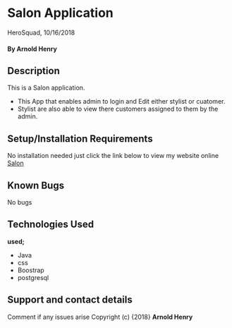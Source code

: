 # Salon  Application
HeroSquad, 10/16/2018
#### By **Arnold Henry**
## Description
This is a Salon application.
* This App that enables admin to login and Edit either stylist or cuatomer.
* Stylist are also able to view there customers assigned to them by the admin.
## Setup/Installation Requirements
No installation needed just click the link below to view my website online
[Salon](https://salon254.herokuapp.com/)
## Known Bugs
No bugs
## Technologies Used
**used;**
* Java
* css
* Boostrap
* postgresql
## Support and contact details
Comment if any issues arise
Copyright (c) {2018} **Arnold Henry**
